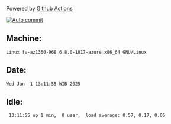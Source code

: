 Powered by [Github Actions](https://github.com/features/actions)

[![Auto commit](https://github.com/hiage/workstation/workflows/Auto%20commit/badge.svg)](https://github.com/hiage/workstation/actions?query=workflow%3A%22Auto+commit%22)

## Machine:
```
Linux fv-az1360-968 6.8.0-1017-azure x86_64 GNU/Linux
```
## Date:
```
Wed Jan  1 13:11:55 WIB 2025
```
## Idle:
```
 13:11:55 up 1 min,  0 user,  load average: 0.57, 0.17, 0.06
```

